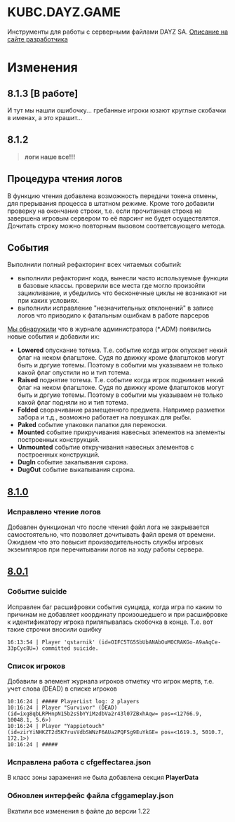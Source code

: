# KUBC.DAYZ.GAME
Инструменты для работы с серверными файлами DAYZ SA. 
[Описание на сайте разработчика](https://kubcoder.ru/dayzgame/About)

# Изменения
## 8.1.3 [В работе]
И тут мы нашли ошибочку... гребанные игроки юзают круглые скобачки в именах, а это крашит...

## 8.1.2
> **логи наше все!!!**
## Процедура чтения логов
В функцию чтения добавлена возможность передачи токена отмены, для прерывания процесса в штатном режиме.
Кроме того добавили проверку на окончание строки, т.е. если прочитанная строка не завершена игровым сервером то её парсинг не будет осуществлятся. Дочитать строку можно повторным
вызовом соответсвующего метода.
## События
Выполнили полный рефакторинг всех читаемых событий:
- выполнили рефакторинг кода, вынесли часто используемые функции в базовые классы. проверили все места где могло произойти зацикливание, и убедились что бесконечные циклы не возникают ни при каких условиях.
- выполнили исправление "незначительных отклонений" в записе логов что приводило к фатальным ошибкам в работе парсеров

[Мы обнаружили](https://kubcoder.ru/news/dayz/admLog) что в журнале администратора (*.ADM) появились новые события и добавили их:
- **Lowered** опускание тотема. Т.е. событие когда игрок опускает некий флаг на неком флагштоке. Судя по движку кроме флагштоков могут быть и дргуие тотемы. Поэтому в событии мы указываем не только какой флаг опустили но и тип тотема.
- **Raised** поднятие тотема. Т.е. событие когда игрок поднимает некий флаг на неком флагштоке. Судя по движку кроме флагштоков могут быть и дргуие тотемы. Поэтому в событии мы указываем не только какой флаг подняли но и тип тотема.
- **Folded** сворачивание размещенного предмета. Например разметки забора и т.д., возможно работает на ловушках для рыбы.
- **Paked** событие упаковки палатки для переноски.
- **Mounted** событие прикручивания навесных элементов на элементы построенных конструкций.
- **Unmounted** событие откручивания навесных элементов с построенных конструкций.
- **DugIn** событие закапывания схрона.
- **DugOut** событие выкапывания схрона.

## [8.1.0](https://github.com/kubcoder/KUBC.DAYZ.GAME/releases/tag/8.1.0)
### Исправлено чтение логов
Добавлен функционал что после чтения файл лога не закрывается самостоятельно, что позволяет дочитывать файл время от времени.
Ожидаем что это повысит производительность службы игровых экземпляров при перечитывании логов на ходу работы сервера.

## [8.0.1](https://github.com/kubcoder/KUBC.DAYZ.GAME/releases/tag/8.0.1)
### Событие suicide
Исправлен баг расшифровки события суицида, когда игра по каким то причинам не добавляет координату произошедшего и при расшифровке к идентификатору игрока приляпывалась скобочка в конце.
Т.е. вот такие строчки вносили ошибку
```
16:13:54 | Player 'qstarnik' (id=OIFC5TG5SbUbANAbOuMOCRAKGo-A9aAqCe-33pCyc8U=) committed suicide.
```
### Список игроков
Добавили в элемент журнала игроков отметку что игрок мертв, т.е. учет слова (DEAD) в списке игроков
```
10:16:24 | ##### PlayerList log: 2 players
10:16:24 | Player "Survivor" (DEAD) (id=ixg8qbLRPHnpN15b2sSbYYiMzdbVa2r43l07ZBxhAqw= pos=<12766.9, 10048.1, 5.6>)
10:16:24 | Player "Yappietouch" (id=zirYiNHKZT2d5K7rusVdbSWNzF6AUa2PQFSg9EuYkGE= pos=<1619.3, 5010.7, 172.1>)
10:16:24 | #####
```
### Исправлена работа с cfgeffectarea.json
В класс зоны заражения не была добавлена секция **PlayerData**

### Обновлен интерфейс файла cfggameplay.json
Вкатили все изменения в файле до версии 1.22